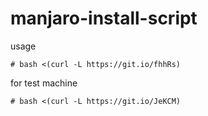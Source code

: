 # manjaro-install-script

usage

```
# bash <(curl -L https://git.io/fhhRs)
```

for test machine

```
# bash <(curl -L https://git.io/JeKCM)
```
